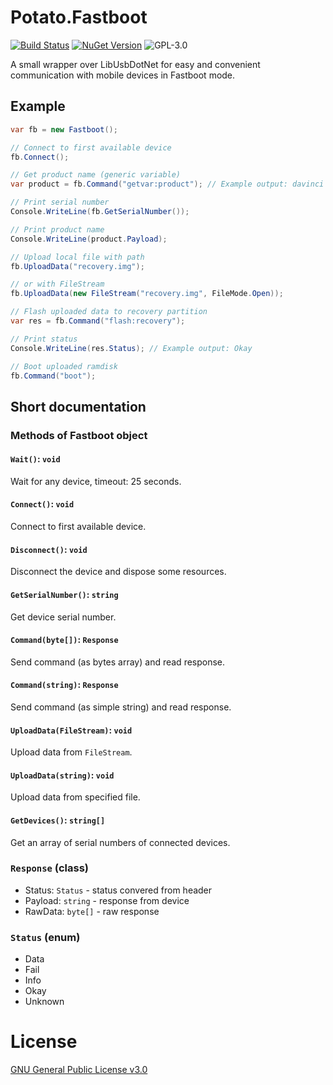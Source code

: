 # Potato.Fastboot
[![Build Status](https://travis-ci.org/mashed-potatoes/Potato.Fastboot.svg?branch=master)](https://travis-ci.org/mashed-potatoes/Potato.Fastboot)
[![NuGet Version](https://img.shields.io/nuget/v/Potato.Fastboot.svg)](https://www.nuget.org/packages/Potato.Fastboot)
![GPL-3.0](https://img.shields.io/github/license/mashed-potatoes/Potato.Fastboot.svg)

A small wrapper over LibUsbDotNet for easy and convenient communication with mobile devices in Fastboot mode.


## Example

```c#
var fb = new Fastboot();

// Connect to first available device
fb.Connect();

// Get product name (generic variable)
var product = fb.Command("getvar:product"); // Example output: davinci

// Print serial number
Console.WriteLine(fb.GetSerialNumber());

// Print product name
Console.WriteLine(product.Payload);

// Upload local file with path
fb.UploadData("recovery.img");

// or with FileStream
fb.UploadData(new FileStream("recovery.img", FileMode.Open));

// Flash uploaded data to recovery partition
var res = fb.Command("flash:recovery");

// Print status
Console.WriteLine(res.Status); // Example output: Okay

// Boot uploaded ramdisk
fb.Command("boot");
```

## Short documentation

### Methods of Fastboot object

#### `Wait()`: `void`
Wait for any device, timeout: 25 seconds.

#### `Connect()`: `void`
Connect to first available device.

#### `Disconnect()`: `void`
Disconnect the device and dispose some resources.

#### `GetSerialNumber()`: `string`
Get device serial number.

#### `Command(byte[])`: `Response`
Send command (as bytes array) and read response.

#### `Command(string)`: `Response`
Send command (as simple string) and read response.

#### `UploadData(FileStream)`: `void`
Upload data from `FileStream`.

#### `UploadData(string)`: `void`
Upload data from specified file.

#### `GetDevices()`: `string[]`
Get an array of serial numbers of connected devices.

### `Response` (class)

 - Status: `Status` - status convered from header
 - Payload: `string` - response from device
 - RawData: `byte[]` - raw response

### `Status` (enum)

 - Data
 - Fail
 - Info
 - Okay
 - Unknown

# License

[GNU General Public License v3.0](LICENSE.txt)

